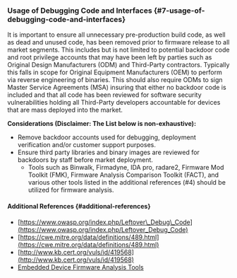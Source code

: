 ### Usage of Debugging Code and Interfaces {#7-usage-of-debugging-code-and-interfaces}

It is important to ensure all unnecessary pre-production build code, as well as dead and unused code, has been removed prior to firmware release to all market segments. This includes but is not limited to potential backdoor code and root privilege accounts that may have been left by parties such as Original Design Manufacturers \(ODM\) and Third-Party contractors. Typically this falls in scope for Original Equipment Manufacturers \(OEM\) to perform via reverse engineering of binaries. This should also require ODMs to sign Master Service Agreements \(MSA\) insuring that either no backdoor code is included and that all code has been reviewed for software security vulnerabilities holding all Third-Party developers accountable for devices that are mass deployed into the market.

**Considerations \(Disclaimer: The List below is non-exhaustive\):**

* Remove backdoor accounts used for debugging, deployment verification and/or customer support purposes.
* Ensure third party libraries and binary images are reviewed for backdoors by staff before market deployment.
  * Tools such as Binwalk, Firmadyne, IDA pro, radare2, Firmware Mod Toolkit \(FMK\), Firmware Analysis Comparison Toolkit \(FACT\), and various other tools listed in the additional references \(\#4\) should be utilized for firmware analysis.

#### Additional References {#additional-references}

* [https://www.owasp.org/index.php/Leftover\_Debug\_Code](https://www.owasp.org/index.php/Leftover_Debug_Code)
* [https://cwe.mitre.org/data/definitions/489.html](https://cwe.mitre.org/data/definitions/489.html)
* [http://www.kb.cert.org/vuls/id/419568](http://www.kb.cert.org/vuls/id/419568)
* [Embedded Device Firmware Analysis Tools](https://www.owasp.org/index.php/OWASP_Embedded_Application_Security#tab=Embedded_Device_Firmware_Analysis_Tools)



